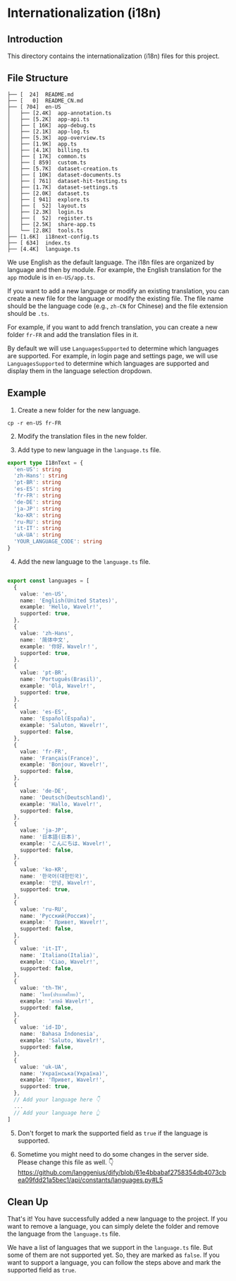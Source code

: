 # Internationalization (i18n)

## Introduction

This directory contains the internationalization (i18n) files for this project.

## File Structure

```
├── [  24]  README.md
├── [   0]  README_CN.md
├── [ 704]  en-US
│   ├── [2.4K]  app-annotation.ts
│   ├── [5.2K]  app-api.ts
│   ├── [ 16K]  app-debug.ts
│   ├── [2.1K]  app-log.ts
│   ├── [5.3K]  app-overview.ts
│   ├── [1.9K]  app.ts
│   ├── [4.1K]  billing.ts
│   ├── [ 17K]  common.ts
│   ├── [ 859]  custom.ts
│   ├── [5.7K]  dataset-creation.ts
│   ├── [ 10K]  dataset-documents.ts
│   ├── [ 761]  dataset-hit-testing.ts
│   ├── [1.7K]  dataset-settings.ts
│   ├── [2.0K]  dataset.ts
│   ├── [ 941]  explore.ts
│   ├── [  52]  layout.ts
│   ├── [2.3K]  login.ts
│   ├── [  52]  register.ts
│   ├── [2.5K]  share-app.ts
│   └── [2.8K]  tools.ts
├── [1.6K]  i18next-config.ts
├── [ 634]  index.ts
├── [4.4K]  language.ts
```

We use English as the default language. The i18n files are organized by language and then by module. For example, the English translation for the `app` module is in `en-US/app.ts`.

If you want to add a new language or modify an existing translation, you can create a new file for the language or modify the existing file. The file name should be the language code (e.g., `zh-CN` for Chinese) and the file extension should be `.ts`.

For example, if you want to add french translation, you can create a new folder `fr-FR` and add the translation files in it.

By default we will use `LanguagesSupported` to determine which languages are supported. For example, in login page and settings page, we will use `LanguagesSupported` to determine which languages are supported and display them in the language selection dropdown.

## Example

1. Create a new folder for the new language.

```
cp -r en-US fr-FR
```

2. Modify the translation files in the new folder.

3. Add type to new language in the `language.ts` file.

```typescript
export type I18nText = {
  'en-US': string
  'zh-Hans': string
  'pt-BR': string
  'es-ES': string
  'fr-FR': string
  'de-DE': string
  'ja-JP': string
  'ko-KR': string
  'ru-RU': string
  'it-IT': string
  'uk-UA': string
  'YOUR_LANGUAGE_CODE': string
}
```

4. Add the new language to the `language.ts` file.

```typescript

export const languages = [
  {
    value: 'en-US',
    name: 'English(United States)',
    example: 'Hello, Wavelr!',
    supported: true,
  },
  {
    value: 'zh-Hans',
    name: '简体中文',
    example: '你好，Wavelr！',
    supported: true,
  },
  {
    value: 'pt-BR',
    name: 'Português(Brasil)',
    example: 'Olá, Wavelr!',
    supported: true,
  },
  {
    value: 'es-ES',
    name: 'Español(España)',
    example: 'Saluton, Wavelr!',
    supported: false,
  },
  {
    value: 'fr-FR',
    name: 'Français(France)',
    example: 'Bonjour, Wavelr!',
    supported: false,
  },
  {
    value: 'de-DE',
    name: 'Deutsch(Deutschland)',
    example: 'Hallo, Wavelr!',
    supported: false,
  },
  {
    value: 'ja-JP',
    name: '日本語(日本)',
    example: 'こんにちは、Wavelr!',
    supported: false,
  },
  {
    value: 'ko-KR',
    name: '한국어(대한민국)',
    example: '안녕, Wavelr!',
    supported: true,
  },
  {
    value: 'ru-RU',
    name: 'Русский(Россия)',
    example: ' Привет, Wavelr!',
    supported: false,
  },
  {
    value: 'it-IT',
    name: 'Italiano(Italia)',
    example: 'Ciao, Wavelr!',
    supported: false,
  },
  {
    value: 'th-TH',
    name: 'ไทย(ประเทศไทย)',
    example: 'สวัสดี Wavelr!',
    supported: false,
  },
  {
    value: 'id-ID',
    name: 'Bahasa Indonesia',
    example: 'Saluto, Wavelr!',
    supported: false,
  },
  {
    value: 'uk-UA',
    name: 'Українська(Україна)',
    example: 'Привет, Wavelr!',
    supported: true,
  },
  // Add your language here 👇
  ...
  // Add your language here 👆
]
```

5. Don't forget to mark the supported field as `true` if the language is supported.

6. Sometime you might need to do some changes in the server side. Please change this file as well. 👇
https://github.com/langgenius/dify/blob/61e4bbabaf2758354db4073cbea09fdd21a5bec1/api/constants/languages.py#L5



## Clean Up

That's it! You have successfully added a new language to the project. If you want to remove a language, you can simply delete the folder and remove the language from the `language.ts` file.

We have a list of languages that we support in the `language.ts` file. But some of them are not supported yet. So, they are marked as `false`. If you want to support a language, you can follow the steps above and mark the supported field as `true`.
